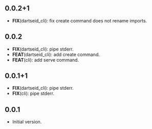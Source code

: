 ## 0.0.2+1

 - **FIX**(dartseid_cli): fix create command does not rename imports.

## 0.0.2

 - **FIX**(dartseid_cli): pipe stderr.
 - **FEAT**(dartseid_cli): add create command.
 - **FEAT**(cli): add serve command.

## 0.0.1+1

 - **FIX**(dartseid_cli): pipe stderr.
 - **FIX**(cli): pipe stderr.

## 0.0.1

- Initial version.
